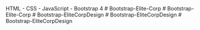 HTML - CSS - JavaScript - Bootstrap 4
#   B o o t s t r a p - E l i t e - C o r p  
 #   B o o t s t r a p - E l i t e - C o r p  
 #   B o o t s t r a p - E l i t e C o r p D e s i g n  
 #   B o o t s t r a p - E l i t e C o r p D e s i g n  
 #   B o o t s t r a p - E l i t e C o r p D e s i g n  
 